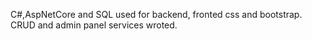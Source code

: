 C#,AspNetCore and SQL used for backend, fronted css and bootstrap.  <br>
CRUD and admin panel services wroted.
